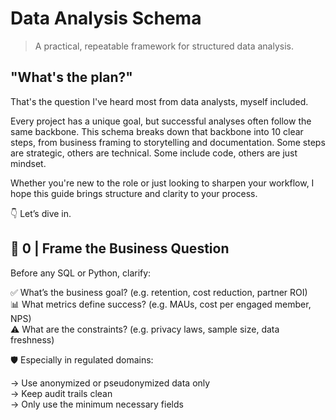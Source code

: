 # Data Analysis Schema

> A practical, repeatable framework for structured data analysis.

## "What's the plan?"

That's the question I've heard most from data analysts, myself included.

Every project has a unique goal, but successful analyses often follow the same backbone. This schema breaks down that backbone into 10 clear steps, from business framing to storytelling and documentation.
Some steps are strategic, others are technical. Some include code, others are just mindset.

Whether you're new to the role or just looking to sharpen your workflow, I hope this guide brings structure and clarity to your process.

👇 Let’s dive in.

## 🧠 0 | Frame the Business Question

Before any SQL or Python, clarify:

✅ What’s the business goal? (e.g. retention, cost reduction, partner ROI)  
📊 What metrics define success? (e.g. MAUs, cost per engaged member, NPS)  
⚠️ What are the constraints? (e.g. privacy laws, sample size, data freshness)

🛡️ Especially in regulated domains:

→ Use anonymized or pseudonymized data only  
→ Keep audit trails clean  
→ Only use the minimum necessary fields
